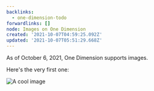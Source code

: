 ```yaml
---
backlinks:
  - one-dimension-todo
forwardlinks: []
node: Images on One Dimension
created: '2021-10-07T04:59:25.092Z'
updated: '2021-10-07T05:51:29.668Z'
---
```

As of October 6, 2021, One Dimension supports images.

Here's the very first one:

![A cool image](images/images-on-one-dimension/RmnquZzidy.webp "my title")
